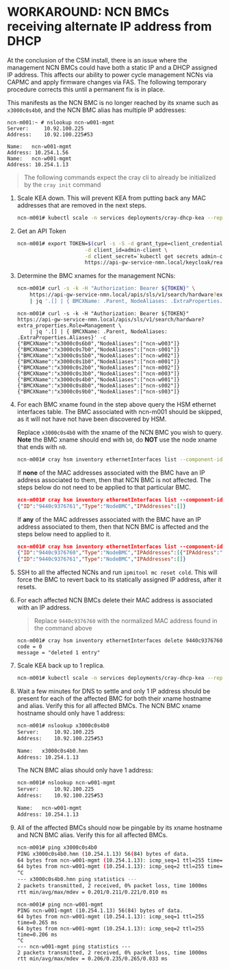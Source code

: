 # WORKAROUND: NCN BMCs receiving alternate IP address from DHCP

At the conclusion of the CSM install, there is an issue where the management NCN BMCs could have both a static IP and a DHCP assigned IP address. This affects our ability to power cycle management NCNs via CAPMC and apply firmware changes via FAS. The following temporary procedure corrects this until a permanent fix is in place.

This manifests as the NCN BMC is no longer reached by its xname such as `x3000c0s4b0`, and the NCN BMC alias has multiple IP addresses:
```
ncn-m001:~ # nslookup ncn-w001-mgmt
Server:		10.92.100.225
Address:	10.92.100.225#53

Name:	ncn-w001-mgmt
Address: 10.254.1.56
Name:	ncn-w001-mgmt
Address: 10.254.1.13
```

> The following commands expect the cray cli to already be initialized by the `cray init` command

1. Scale KEA down. This will prevent KEA from putting back any MAC addresses that are removed in the next steps.
    ```bash
    ncn-m001# kubectl scale -n services deployments/cray-dhcp-kea --replicas=0
    ```

2. Get an API Token
    ```bash
    ncn-m001# export TOKEN=$(curl -s -S -d grant_type=client_credentials \
                          -d client_id=admin-client \
                          -d client_secret=`kubectl get secrets admin-client-auth -o jsonpath='{.data.client-secret}' | base64 -d` \
                          https://api-gw-service-nmn.local/keycloak/realms/shasta/protocol/openid-connect/token | jq -r '.access_token')
    ```

3. Determine the BMC xnames for the management NCNs:
    ```bash
    ncn-m001# curl -s -k -H "Authorization: Bearer ${TOKEN}" \
        https://api-gw-service-nmn.local/apis/sls/v1/search/hardware?extra_properties.Role=Management \
        | jq '.[] | { BMCXName: .Parent, NodeAliases: .ExtraProperties.Aliases}' -c
    ```

    ```
    ncn-m001# curl -s -k -H "Authorization: Bearer ${TOKEN}" https://api-gw-service-nmn.local/apis/sls/v1/search/hardware?extra_properties.Role=Management \
        | jq '.[] | { BMCXName: .Parent, NodeAliases: .ExtraProperties.Aliases}' -c
    {"BMCXName":"x3000c0s6b0","NodeAliases":["ncn-w003"]}
    {"BMCXName":"x3000c0s7b0","NodeAliases":["ncn-s001"]}
    {"BMCXName":"x3000c0s5b0","NodeAliases":["ncn-w002"]}
    {"BMCXName":"x3000c0s1b0","NodeAliases":["ncn-m001"]}
    {"BMCXName":"x3000c0s2b0","NodeAliases":["ncn-m002"]}
    {"BMCXName":"x3000c0s3b0","NodeAliases":["ncn-m003"]}
    {"BMCXName":"x3000c0s4b0","NodeAliases":["ncn-w001"]}
    {"BMCXName":"x3000c0s8b0","NodeAliases":["ncn-s002"]}
    {"BMCXName":"x3000c0s9b0","NodeAliases":["ncn-s003"]}
    ```


4. For each BMC xname found in the step above query the HSM ethernet interfaces table. The BMC associated with ncn-m001 should be skipped, as it will not have not have been discovered by HSM. 
    
    Replace `x3000c0s4b0` with the xname of the NCN BMC you wish to query. __Note__ the BMC xname should end with `b0`, do __NOT__ use the node xname that ends with `n0`.
    ```bash
    ncn-m001# cray hsm inventory ethernetInterfaces list --component-id x3000c0s4b0 --format json | jq '.[] | {ID: .ID, Type: .Type, IPAddresses: .IPAddresses}' -c
    ```

    If __none__ of the MAC addresses associated with the BMC have an IP address associated to them, then that NCN BMC is not affected. The steps below do not need to be applied to that particular BMC.
    ```json
    ncn-m001# cray hsm inventory ethernetInterfaces list --component-id x3000c0s4b0 --format json | jq '.[] | {ID: .ID, Type: .Type, IPAddresses: .IPAddresses}' -c
    {"ID":"9440c9376761","Type":"NodeBMC","IPAddresses":[]}
    ```

    If __any__ of the MAC addresses associated with the BMC have an IP address associated to them, then that NCN BMC is affected and the steps below need to applied to it.
    ```json
    ncn-m001# cray hsm inventory ethernetInterfaces list --component-id x3000c0s4b0 --format json | jq '.[] | {ID: .ID, Type: .Type, IPAddresses: .IPAddresses}' -c
    {"ID":"9440c9376760","Type":"NodeBMC","IPAddresses":[{"IPAddress":"10.254.1.56"}]}
    {"ID":"9440c9376761","Type":"NodeBMC","IPAddresses":[]}
    ```

5. SSH to all the affected NCNs and run `ipmitool mc reset cold`. This will force the BMC to revert back to its statically assigned IP address, after it resets.

6. For each affected NCN BMCs delete their MAC address is associated with an IP address.
    > Replace `9440c9376760` with the normalized MAC address found in the command above
    ```
    ncn-m001# cray hsm inventory ethernetInterfaces delete 9440c9376760
    code = 0
    message = "deleted 1 entry"
    ```

7. Scale KEA back up to 1 replica.
    ```bash
    ncn-m001# kubectl scale -n services deployments/cray-dhcp-kea --replicas=1
    ```

8. Wait a few minutes for DNS to settle and only 1 IP address should be present for each of the affected BMC for both their xname hostname and alias. Verify this for all affected BMCs.
    The NCN BMC xname hostname should only have 1 address:
    ```bash
    ncn-m001# nslookup x3000c0s4b0
    Server:		10.92.100.225
    Address:	10.92.100.225#53

    Name:	x3000c0s4b0.hmn
    Address: 10.254.1.13
    ```

    The NCN BMC alias should only have 1 address:
    ```bash
    ncn-m001# nslookup ncn-w001-mgmt
    Server:		10.92.100.225
    Address:	10.92.100.225#53

    Name:	ncn-w001-mgmt
    Address: 10.254.1.13
    ```

9. All of the affected BMCs should now be pingable by its xname hostname and NCN BMC alias. Verify this for all affected BMCs.
    ```bash
    ncn-m001# ping x3000c0s4b0
    PING x3000c0s4b0.hmn (10.254.1.13) 56(84) bytes of data.
    64 bytes from ncn-w001-mgmt (10.254.1.13): icmp_seq=1 ttl=255 time=0.201 ms
    64 bytes from ncn-w001-mgmt (10.254.1.13): icmp_seq=2 ttl=255 time=0.221 ms
    ^C
    --- x3000c0s4b0.hmn ping statistics ---
    2 packets transmitted, 2 received, 0% packet loss, time 1000ms
    rtt min/avg/max/mdev = 0.201/0.211/0.221/0.010 ms
    ```

    ```
    ncn-m001# ping ncn-w001-mgmt
    PING ncn-w001-mgmt (10.254.1.13) 56(84) bytes of data.
    64 bytes from ncn-w001-mgmt (10.254.1.13): icmp_seq=1 ttl=255 time=0.265 ms
    64 bytes from ncn-w001-mgmt (10.254.1.13): icmp_seq=2 ttl=255 time=0.206 ms
    ^C
    --- ncn-w001-mgmt ping statistics ---
    2 packets transmitted, 2 received, 0% packet loss, time 1000ms
    rtt min/avg/max/mdev = 0.206/0.235/0.265/0.033 ms
    ```